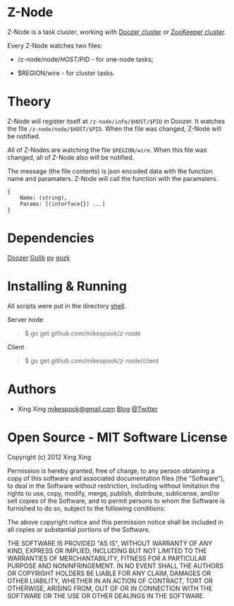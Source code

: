 Z-Node
======

Z-Node is a task cluster, working with [Doozer cluster](https://github.com/ha/doozerd) or [ZooKeeper cluster](http://zookeeper.apache.org/). 

Every Z-Node watches two files:

 * /z-node/node/$HOST/$PID - for one-node tasks;

 * $REGION/wire - for cluster tasks.

Theory
======

Z-Node will register itself at `/z-node/info/$HOST/$PID` in Doozer. It watches the file `/z-node/node/$HOST/$PID`.
When the file was changed, Z-Node will be notified.

All of Z-Nodes are watching the file `$REGION/wire`. When this file was changed, all of Z-Node also will be notified.

The message (the file contents) is json encoded data with the function name and paramaters.
Z-Node will call the function with the paramaters.

    {
        Name: (string),
        Params: [(interface{}) ...]
    }

Dependencies
============

[Doozer](https://github.com/ha/doozer) [Golib](https://github.com/mikespook/golib) [py](https://github.com/qiniu/py) [gozk](https://github.com/petar/gozk)

Installing & Running
====================

All scripts were put in the directory [shell](https://github.com/mikespook/z-node/tree/master/shell).

Server node

> $ go get github.com/mikespook/z-node

Client

> $ go get github.com/mikespook/z-node/client

Authors
=======

 * Xing Xing <mikespook@gmail.com> [Blog](http://mikespook.com) [@Twitter](http://twitter.com/mikespook)

Open Source - MIT Software License
==================================
Copyright (c) 2012 Xing Xing

Permission is hereby granted, free of charge, to any person obtaining a copy of this software and associated documentation files (the "Software"), to deal in the Software without restriction, including without limitation the rights to use, copy, modify, merge, publish, distribute, sublicense, and/or sell copies of the Software, and to permit persons to whom the Software is furnished to do so, subject to the following conditions:

The above copyright notice and this permission notice shall be included in all copies or substantial portions of the Software.

THE SOFTWARE IS PROVIDED "AS IS", WITHOUT WARRANTY OF ANY KIND, EXPRESS OR IMPLIED, INCLUDING BUT NOT LIMITED TO THE WARRANTIES OF MERCHANTABILITY, FITNESS FOR A PARTICULAR PURPOSE AND NONINFRINGEMENT. IN NO EVENT SHALL THE AUTHORS OR COPYRIGHT HOLDERS BE LIABLE FOR ANY CLAIM, DAMAGES OR OTHER LIABILITY, WHETHER IN AN ACTION OF CONTRACT, TORT OR OTHERWISE, ARISING FROM, OUT OF OR IN CONNECTION WITH THE SOFTWARE OR THE USE OR OTHER DEALINGS IN THE SOFTWARE.
